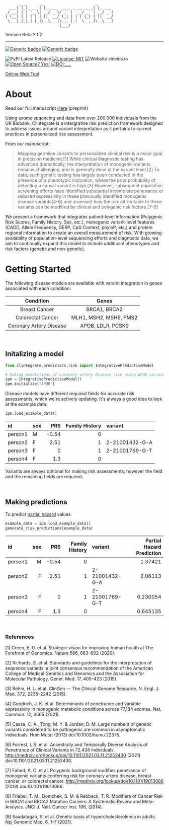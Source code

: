          _ _       _                       _      
      ___| (_)_ __ | |_ ___  __ _ _ __ __ _| |_ ___
     / __| | | '_ \| __/ _ \/ _` | '__/ _` | __/ _ |
    | (__| | | | | | ||  __/ (_| | | | (_| | ||  __/
     \___|_|_|_| |_|\__\___|\__, |_|  \__,_|\__\___|
                            |___/

Version Beta 2.1.2
____________________________________________________________________

[![Generic badge](https://img.shields.io/badge/Creator-Christopher_A._Cassa_Lab-maroon.svg)](http://genetics.bwh.harvard.edu/wiki/cassa/)
[![Generic badge](https://img.shields.io/badge/Maintainer-James_Fife-maroon.svg)](https://github.com/j-fife/)

![PyPI Latest Release](https://img.shields.io/pypi/v/pandas.svg)
[![License: MIT](https://img.shields.io/badge/License-MIT-yellow.svg)](https://opensource.org/licenses/MIT)
![Website shields.io](https://img.shields.io/website-up-down-green-red/http/shields.io.svg)
[![Open Source? Yes!](https://badgen.net/badge/Open%20Source%20%3F/Yes%21/blue?icon=github)](https://github.com/Naereen/badges/)
[![DOI:___](https://zenodo.org/badge/DOI/_______.svg)](https://doi.org/___)

[Online Web Tool](https://clintegrate.herokuapp.com/)


# About
Read our full manuscript [Here](./#) (preprint)

Using exome seqencing and data from over 200,000 individuals from the UK Biobank, Clintegrate is a intergrative
risk prediction framework designed to address issues around variant interpretation as it pertains to current
practices in personalized risk assessment.

From our manuscript:
>Mapping germline variants to personalized clinical risk is a major goal in precision medicine.[1] While clinical
>diagnostic testing has advanced dramatically, the interpretation of monogenic variants remains challenging,
>and is generally done at the variant level.[2] To date, such genetic testing has largely been conducted in
>the presence of a phenotypic indication, where the prior probability of detecting a causal variant is high.[3]
>However, subsequent population screening efforts have identified substantial incomplete penetrance or reduced
>expressivity in these previously identified monogenic disease variants[4–6] and assessed how the risk attributable
>to these variants can be modified by clinical and polygenic risk factors.[7–9]

We present a framework that integrates patient-level information
(Polygenic Risk Scores, Family History, Sex, etc.), monogenic variant-level features (CADD, Allele Frequency, GERP,
CpG Context, phyloP, etc.) and protein regional information to create an overall measurement of risk. With growing
availability of population-level sequencing efforts and diagnostic data, we aim to continually expand this model
to include additioanl phenotypes and risk factors (genetic and non-genetic).   

# Getting Started


The following disease models are available with varaint integration in genes associated with each condition:

|        Condition        	|       Genes       	|
|:-----------------------:	|:-----------------:	|
| Breast Cancer           	| BRCA1, BRCA2      	|
| Colorectal Cancer 	| MLH1, MSH2, MSH6, PMS2 	|
| Coronary Artery Disease 	| APOB, LDLR, PCSK9 	|


&nbsp;
&nbsp;
&nbsp;

## Initalizing a model

```python
from clintegrate.predictors.risk import IntegrativePredictiveModel

# Making predictions of coronary artery disease risk using APOB variants
ipm = IntegrativePredictiveModel()
ipm.initialize("APOB")
```

Disease models have different required fields for accurate risk assessments, which
we're actively updating. It's always a good idea to look at the example data:

```python
ipm.load_example_data()
```
| id      | sex   |   PRS |   Family History | variant        |
|:--------|:------|------:|-----------------:|:---------------|
| person1 | M     | -0.54 |                0 |                |
| person2 | F     |  2.51 |                1 | 2-21001432-G-A |
| person3 | F     |  0    |                1 | 2-21001769-G-T |
| person4 | F     |  1.3  |                0 |                |


Variants are always optional for making risk assessments, however the field and
the remaining fields are required.  



&nbsp;
&nbsp;
&nbsp;

## Making predictions
To predict [partial hazard](https://lifelines.readthedocs.io/en/latest/Survival%20Regression.html#cox-s-proportional-hazard-model) values

```python
example_data = ipm.load_example_data()
generate_risk_predictions(example_data)
```

| id      |   sex |   PRS |   Family History | variant        |   Partial Hazard Prediction |
|:--------|------:|------:|-----------------:|:---------------|----------------------------:|
| person1 |     M | -0.54 |                0 |                |                    1.37421  |
| person2 |     F |  2.51 |                1 | 2-21001432-G-A |                    2.06113  |
| person3 |     F |  0    |                1 | 2-21001769-G-T |                    0.230054 |
| person4 |     F |  1.3  |                0 |                |                    0.645135 |


&nbsp;
&nbsp;
&nbsp;

### References


[1] Green, E. D. et al. Strategic vision for improving human health at The Forefront of Genomics. Nature 586, 683–692 (2020).

[2]	Richards, S. et al. Standards and guidelines for the interpretation of sequence variants: a joint consensus recommendation of the American College of Medical Genetics and Genomics and the Association for Molecular Pathology. Genet. Med. 17, 405–423 (2015).

[3]	Rehm, H. L. et al. ClinGen — The Clinical Genome Resource. N. Engl. J. Med. 372, 2235–2242 (2015).

[4]	Goodrich, J. K. et al. Determinants of penetrance and variable expressivity in monogenic metabolic conditions across 77,184 exomes. Nat. Commun. 12, 3505 (2021).

[5]	Cassa, C. A., Tong, M. Y. & Jordan, D. M. Large numbers of genetic variants considered to be pathogenic are common in asymptomatic individuals. Hum Mutat (2013) doi:10.1002/humu.22375.

[6]	Forrest, I. S. et al. Ancestrally and Temporally Diverse Analysis of Penetrance of Clinical Variants in 72,434 Individuals. http://medrxiv.org/lookup/doi/10.1101/2021.03.11.21253430 (2021) doi:10.1101/2021.03.11.21253430.

[7]	Fahed, A. C. et al. Polygenic background modifies penetrance of monogenic variants conferring risk for coronary artery disease, breast cancer, or colorectal cancer. http://medrxiv.org/lookup/doi/10.1101/19013086 (2019) doi:10.1101/19013086.

[8]	Friebel, T. M., Domchek, S. M. & Rebbeck, T. R. Modifiers of Cancer Risk in BRCA1 and BRCA2 Mutation Carriers: A Systematic Review and Meta-Analysis. JNCI J. Natl. Cancer Inst. 106, (2014).

[9]	Saadatagah, S. et al. Genetic basis of hypercholesterolemia in adults. Npj Genomic Med. 6, 1–7 (2021).
